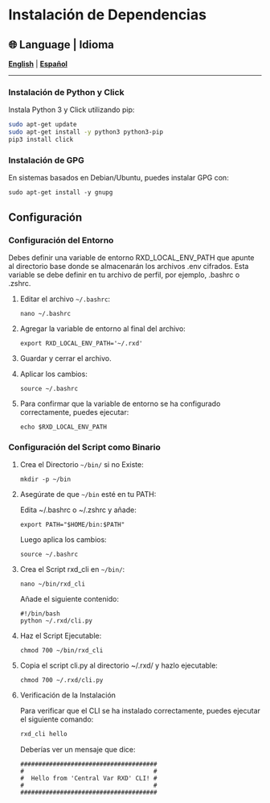 
# Instalación de Dependencias

## 🌐 Language | Idioma
**[English](../eng/installer.md)** | **[Español](../esp/installer.md)**

---

### Instalación de Python y Click

Instala Python 3 y Click utilizando pip:

```bash
sudo apt-get update
sudo apt-get install -y python3 python3-pip
pip3 install click
```

### Instalación de GPG
En sistemas basados en Debian/Ubuntu, puedes instalar GPG con:

```
sudo apt-get install -y gnupg
```

## Configuración

### Configuración del Entorno

Debes definir una variable de entorno RXD_LOCAL_ENV_PATH que apunte al directorio base donde se almacenarán los archivos .env cifrados. Esta variable se debe definir en tu archivo de perfil, por ejemplo, .bashrc o .zshrc.

1. Editar el archivo `~/.bashrc`:

    ```
    nano ~/.bashrc
    ```

2. Agregar la variable de entorno al final del archivo:

    ```
    export RXD_LOCAL_ENV_PATH='~/.rxd'
    ```


3. Guardar y cerrar el archivo.


4. Aplicar los cambios:

    ```
    source ~/.bashrc
    ```


5. Para confirmar que la variable de entorno se ha configurado correctamente, puedes ejecutar:

    ```
    echo $RXD_LOCAL_ENV_PATH
    ```


### Configuración del Script como Binario

1. Crea el Directorio `~/bin/` si no Existe:

    ```
    mkdir -p ~/bin
    ```

2. Asegúrate de que `~/bin` esté en tu PATH:

    Edita ~/.bashrc o ~/.zshrc y añade:

    ```
    export PATH="$HOME/bin:$PATH"
    ```

    Luego aplica los cambios:

    ```
    source ~/.bashrc
    ```

3. Crea el Script rxd_cli en `~/bin/`:

    ```
    nano ~/bin/rxd_cli
    ```

    Añade el siguiente contenido:

    ```
    #!/bin/bash
    python ~/.rxd/cli.py
    ```


4. Haz el Script Ejecutable:

    ```
    chmod 700 ~/bin/rxd_cli
    ```


5. Copia el script cli.py al directorio ~/.rxd/ y hazlo ejecutable:

    ```
    chmod 700 ~/.rxd/cli.py
    ```


6.  Verificación de la Instalación

    Para verificar que el CLI se ha instalado correctamente, puedes ejecutar el siguiente comando:

    ```bash
    rxd_cli hello
    ```

    Deberías ver un mensaje que dice:

    ```
    ######################################
    #                                    #
    #  Hello from 'Central Var RXD' CLI! #
    #                                    #
    ######################################
    ```